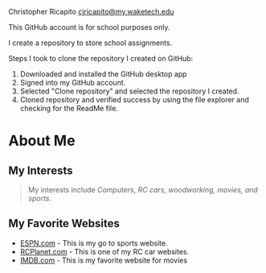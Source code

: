 Christopher Ricapito		cjricapito@my.waketech.edu

This GitHub account is for school purposes only.

I create a repository to store school assignments.

Steps I took to clone the repository I created on GitHub:

1. Downloaded and installed the GitHub desktop app
2. Signed into my GitHub account.
3. Selected "Clone repository" and selected the repository I created.
4. Cloned repository and verified success by using the file explorer and checking for the ReadMe file.

# About Me
## My Interests
>My interests include _Computers, RC cars, woodworking, movies, and sports_.
## My Favorite Websites
* [ESPN.com](www.espn.com)  - This is my go to sports website.
* [RCPlanet.com](www.rcplanet.com)  - This is one of my RC car websites.
* [IMDB.com](www.IMDB.com) - This is my favorite website for movies
  
